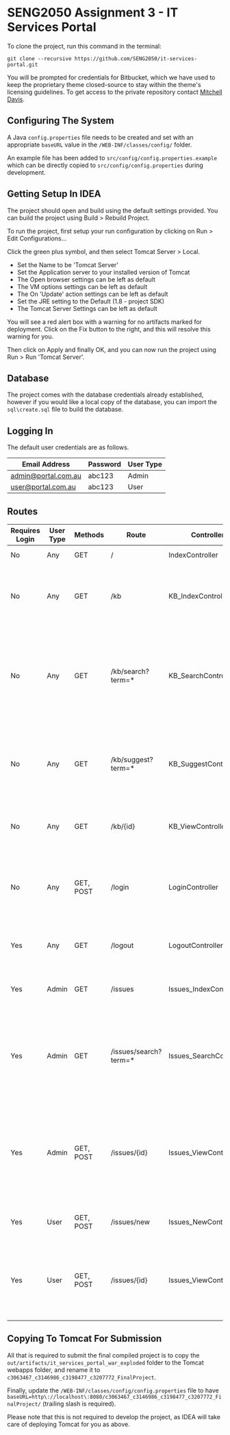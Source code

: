# SENG2050 Assignment 3 - IT Services Portal

To clone the project, run this command in the terminal:

    git clone --recursive https://github.com/SENG2050/it-services-portal.git

You will be prompted for credentials for Bitbucket, which we have used to keep the proprietary theme closed-source to stay within the theme's licensing guidelines. To get access to the private repository contact [Mitchell Davis](https://github.com/mitchdav).

## Configuring The System

A Java ```config.properties``` file needs to be created and set with an appropriate ```baseURL``` value in the ```/WEB-INF/classes/config/``` folder.

An example file has been added to ```src/config/config.properties.example``` which can be directly copied to ```src/config/config.properties``` during development.

## Getting Setup In IDEA

The project should open and build using the default settings provided. You can build the project using Build > Rebuild Project.

To run the project, first setup your run configuration by clicking on Run > Edit Configurations...

Click the green plus symbol, and then select Tomcat Server > Local.

- Set the Name to be 'Tomcat Server'
- Set the Application server to your installed version of Tomcat
- The Open browser settings can be left as default
- The VM options settings can be left as default
- The On 'Update' action settings can be left as default
- Set the JRE setting to the Default (1.8 - project SDK)
- The Tomcat Server Settings can be left as default

You will see a red alert box with a warning for no artifacts marked for deployment. Click on the Fix button to the right, and this will resolve this warning for you.

Then click on Apply and finally OK, and you can now run the project using Run > Run 'Tomcat Server'.

## Database

The project comes with the database credentials already established, however if you would like a local copy of the database, you can import the ```sql\create.sql``` file to build the database.

## Logging In

The default user credentials are as follows.

| Email Address       | Password | User Type |
|---------------------|----------|-----------|
| admin@portal.com.au | abc123   | Admin     |
| user@portal.com.au  | abc123   | User      |

## Routes

| Requires Login | User Type | Methods   | Route                 | Controller              | JSP Path (inside /WEB-INF/jsp) | Purpose                                                                                              |
|----------------|-----------|-----------|-----------------------|-------------------------|--------------------------------|------------------------------------------------------------------------------------------------------|
| No             | Any       | GET       | /                     | IndexController         | N/A                            | Redirects to /kb                                                                                     |
| No             | Any       | GET       | /kb                   | KB_IndexController      | /kb/index.jsp                  | Displays all knowledge base (KB) articles and a search bar                                           |
| No             | Any       | GET       | /kb/search?term=*     | KB_SearchController     | /kb/search.jsp                 | Searches all KB articles for the given term and displays titles and links to them, with a search bar |
| No             | Any       | GET       | /kb/suggest?term=*    | KB_SuggestController    | N/A                            | Searches all KB articles for the given term and returns them in a JSON structure                     |
| No             | Any       | GET       | /kb/{id}              | KB_ViewController       | /kb/view.jsp                   | Allows the user to view the given KB article                                                         |
|                |           |           |                       |                         |                                |                                                                                                      |
| No             | Any       | GET, POST | /login                | LoginController         | /login.jsp                     | Allows the user to login, and then redirect to their previous page                                   |
| Yes            | Any       | GET       | /logout               | LogoutController        | N/A                            | Logs the user out, and then redirects to /                                                           |
|                |           |           |                       |                         |                                |                                                                                                      |
| Yes            | Admin     | GET       | /issues               | Issues_IndexController  | /issues/index.jsp              | Shows the admin a list of all issues                                                                 |
| Yes            | Admin     | GET       | /issues/search?term=* | Issues_SearchController | /issues/search.jsp             | Searches all issues for the given term and displays titles and links to them, with a search bar      |
| Yes            | Admin     | GET, POST | /issues/{id}          | Issues_ViewController   | /issues/view-admin.jsp         | Allows the admin to view the given issue, change state, add comments, mark as KB article, etc        |
|                |           |           |                       |                         |                                |                                                                                                      |
| Yes            | User      | GET, POST | /issues/new           | Issues_NewController    | /issues/new.jsp                | Allows the user to create a new issue                                                                |
| Yes            | User      | GET, POST | /issues/{id}          | Issues_ViewController   | /issues/view-user.jsp          | Allows the user to view the given issue if they created it, add comments                             |

## Copying To Tomcat For Submission

All that is required to submit the final compiled project is to copy the ```out/artifacts/it_services_portal_war_exploded``` folder to the Tomcat webapps folder, and rename it to ```c3063467_c3146986_c3198477_c3207772_FinalProject```.

Finally, update the ```/WEB-INF/classes/config/config.properties``` file to have ```baseURL=http\://localhost\:8080/c3063467_c3146986_c3198477_c3207772_FinalProject/``` (trailing slash is required).

Please note that this is not required to develop the project, as IDEA will take care of deploying Tomcat for you as above.